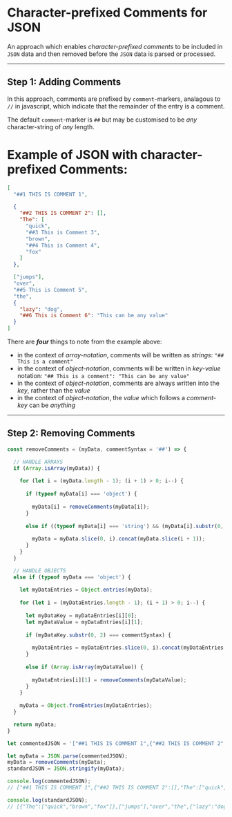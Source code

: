 # Character-prefixed Comments for JSON
An approach which enables *character-prefixed comments* to be included in `JSON` data and then removed before the `JSON` data is parsed or processed.

_______

## Step 1: Adding Comments

In this approach, comments are prefixed by `comment`-markers, analagous to `//` in javascript, which indicate that the remainder of the entry is a comment.

The default `comment`-marker is `##` but may be customised to be *any* character-string of *any* length.

# Example of JSON with character-prefixed Comments:

```json
[
  "##1 THIS IS COMMENT 1",

  {
    "##2 THIS IS COMMENT 2": [],
    "The": [
      "quick",
      "##3 This is Comment 3",
      "brown",
      "##4 This is Comment 4",
      "fox"
    ]
  },

  ["jumps"],
  "over",
  "##5 This is Comment 5",
  "the",
  {
    "lazy": "dog",
    "##6 This is Comment 6": "This can be any value"
  }
]
```

There are ***four*** things to note from the example above:

 - in the context of *array-notation*, comments will be written as *strings*: `"## This is a comment"`
 - in the context of *object-notation*, comments will be written in *key-value* notation: `"## This is a comment": "This can be any value"`
 - in the context of *object-notation*, comments are always written into the *key*, rather than the *value* 
 - in the context of *object-notation*, the *value* which follows a *comment-key* can be *anything*

_______

## Step 2: Removing Comments

```js
const removeComments = (myData, commentSyntax = '##') => {

  // HANDLE ARRAYS
  if (Array.isArray(myData)) {
  
    for (let i = (myData.length - 1); (i + 1) > 0; i--) { 
    
      if (typeof myData[i] === 'object') {
      
        myData[i] = removeComments(myData[i]);
      }
 
      else if ((typeof myData[i] === 'string') && (myData[i].substr(0, 2) === commentSyntax)) {
  
        myData = myData.slice(0, i).concat(myData.slice(i + 1));
      }
    }
  }

  // HANDLE OBJECTS
  else if (typeof myData === 'object') {
  
    let myDataEntries = Object.entries(myData);
    
    for (let i = (myDataEntries.length - 1); (i + 1) > 0; i--) {
    
      let myDataKey = myDataEntries[i][0];
      let myDataValue = myDataEntries[i][1];
      
      if (myDataKey.substr(0, 2) === commentSyntax) {
  
        myDataEntries = myDataEntries.slice(0, i).concat(myDataEntries.slice(i + 1));
      }
    
      else if (Array.isArray(myDataValue)) {
      
        myDataEntries[i][1] = removeComments(myDataValue);
      }
    }
    
    myData = Object.fromEntries(myDataEntries);
  }

  return myData;
}

let commentedJSON = '["##1 THIS IS COMMENT 1",{"##2 THIS IS COMMENT 2":[],"The":["quick","##3 This is Comment 3","brown","##4 This is Comment 4","fox"]},["jumps"],"over","##5 This is Comment 5","the",{"lazy":"dog"},"##6 This is Comment 6": "This can be any value"]';

let myData = JSON.parse(commentedJSON);
myData = removeComments(myData);
standardJSON = JSON.stringify(myData);

console.log(commentedJSON);
// ["##1 THIS IS COMMENT 1",{"##2 THIS IS COMMENT 2":[],"The":["quick","##3 This is Comment 3","brown","##4 This is Comment 4","fox"]},["jumps"],"over","##5 This is Comment 5","the",{"lazy":"dog", "##6 This is Comment 6": "This can be any value"}]

console.log(standardJSON);
// [{"The":["quick","brown","fox"]},["jumps"],"over","the",{"lazy":"dog"}]

```
